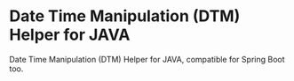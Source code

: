 # Date Time Manipulation (DTM) Helper for JAVA
Date Time Manipulation (DTM) Helper for JAVA, compatible for Spring Boot too.
